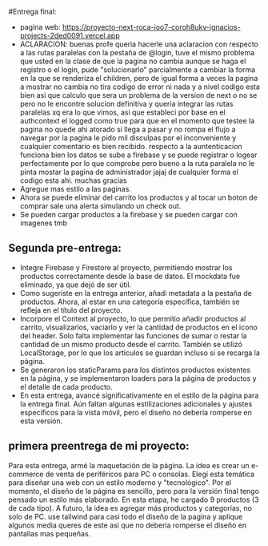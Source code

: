 #Entrega final: 
- pagina web: https://proyecto-next-roca-ioo7-coroh8ukv-ignacios-projects-2ded0091.vercel.app
- ACLARACION: buenas profe queria hacerle una aclaracion con respecto a las rutas paralelas con la pestaña de @login, tuve el mismo problema que usted en la clase de que la pagina no cambia aunque se haga el registro o el login, pude "solucionarlo" parcialmente a cambiar la forma en la que se renderiza el children, pero de igual forma a veces la pagina a mostrar no cambia no tira codigo de error ni nada y a nivel codigo esta bien asi que calculo que sera un problema de la version de next o no se pero no le encontre solucion definitiva y queria integrar las rutas paralelas xq era lo que vimos, asi que estableci por base en el authcontext el logged como true para que en el momento que testee la pagina no quede ahi atorado si llega a pasar y no rompa el flujo a navegar por la pagina le pido mil disculpas por el inconveniente y cualquier comentario es bien recibido. respecto a la auntenticacion funciona bien los datos se sube a firebase y se puede registrar o logear perfectamente por lo que comprobe pero bueno a la ruta paralela no le pinta mostar la pagina de administrador jajaj de cualquier forma el codigo esta ahi. muchas gracias
- Agregue mas estilo a las paginas.
- Ahora se puede eliminar del carrito los productos y al tocar un boton de comprar sale una alerta simulando un check out. 
- Se pueden cargar productos a la firebase y se pueden cargar con imagenes tmb

## Segunda pre-entrega:
- Integre Firebase y Firestore al proyecto, permitiendo mostrar los productos correctamente desde la base de datos. El mockdata fue eliminado, ya que dejó de ser útil.
- Como sugeriste en la entrega anterior, añadi metadata a la pestaña de productos. Ahora, al estar en una categoría específica, también se refleja en el título del proyecto.
- Incorpore el Context al proyecto, lo que permitio añadir productos al carrito, visualizarlos, vaciarlo y ver la cantidad de productos en el icono del header. Solo falta implementar las funciones de sumar o restar la cantidad de un mismo producto desde el carrito. También se utilizó LocalStorage, por lo que los artículos se guardan incluso si se recarga la página.
- Se generaron los staticParams para los distintos productos existentes en la página, y se implementaron loaders para la página de productos y el detalle de cada producto.
- En esta entrega, avancé significativamente en el estilo de la página para la entrega final. Aún faltan algunas estilizaciones adicionales y ajustes específicos para la vista móvil, pero el diseño no debería romperse en esta versión.

## primera preentrega de mi proyecto:

Para esta entrega, armé la maquetación de la página. La idea es crear un e-commerce de venta de periféricos para PC o consolas. Elegí esta temática para diseñar una web con un estilo moderno y "tecnológico". Por el momento, el diseño de la página es sencillo, pero para la versión final tengo pensado un estilo más elaborado. En esta etapa, he cargado 9 productos (3 de cada tipo). A futuro, la idea es agregar más productos y categorías, no solo de PC. use tailwind para casi todo el diseño de la pagina y aplique algunos media queres de este asi que no deberia romperse el diseño en pantallas mas pequeñas.
